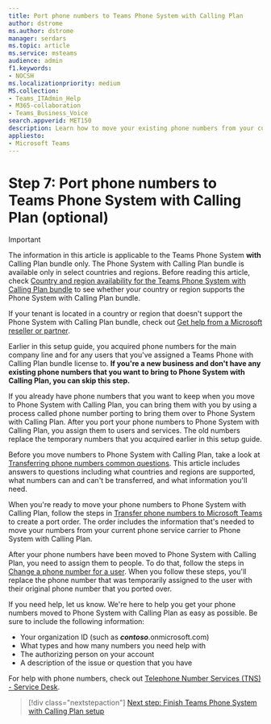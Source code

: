 ```yaml
---
title: Port phone numbers to Teams Phone System with Calling Plan
author: dstrome 
ms.author: dstrome
manager: serdars
ms.topic: article
ms.service: msteams
audience: admin
f1.keywords:
- NOCSH
ms.localizationpriority: medium
MS.collection: 
- Teams_ITAdmin_Help
- M365-collaboration
- Teams_Business_Voice
search.appverid: MET150
description: Learn how to move your existing phone numbers from your current provider to Microsoft Teams Phone System with Calling Plan.
appliesto: 
- Microsoft Teams
---
```


# Step 7: Port phone numbers to Teams Phone System with Calling Plan (optional)

> [!IMPORTANT]
> The information in this article is applicable to the Teams Phone System **with** Calling Plan bundle only. The Phone System with Calling Plan bundle is available only in select countries and regions. Before reading this article, check [Country and region availability for the Teams Phone System with Calling Plan bundle](../country-and-region-availability-for-audio-conferencing-and-calling-plans/country-and-region-availability-for-audio-conferencing-and-calling-plans.md) to see whether your country or region supports the Phone System with Calling Plan bundle.
>
> If your tenant is located in a country or region that doesn't support the Phone System with Calling Plan bundle, check out [Get help from a Microsoft reseller or partner](reseller-partner-support.md).

Earlier in this setup guide, you acquired phone numbers for the main company line and for any users that you've assigned a Teams Phone with Calling Plan bundle license to. **If you're a new business and don't have any existing phone numbers that you want to bring to Phone System with Calling Plan, you can skip this step.**

If you already have phone numbers that you want to keep when you move to Phone System with Calling Plan, you can bring them with you by using a process called phone number porting to bring them over to Phone System with Calling Plan. After you port your phone numbers to Phone System with Calling Plan, you assign them to users and services. The old numbers replace the temporary numbers that you acquired earlier in this setup guide.

Before you move numbers to Phone System with Calling Plan, take a look at [Transferring phone numbers common questions](../phone-number-calling-plans/port-order-overview.md). This article includes answers to questions including what countries and regions are supported, what numbers can and can't be transferred, and what information you'll need.

When you're ready to move your phone numbers to Phone System with Calling Plan, follow the steps in [Transfer phone numbers to Microsoft Teams](../phone-number-calling-plans/transfer-phone-numbers-to-teams.md) to create a port order. The order includes the information that's needed to move your numbers from your current phone service carrier to Phone System with Calling Plan.

After your phone numbers have been moved to Phone System with Calling Plan, you need to assign them to people. To do that, follow the steps in [Change a phone number for a user](../assign-change-or-remove-a-phone-number-for-a-user.md#change-a-phone-number-for-a-user). When you follow these steps, you'll replace the phone number that was temporarily assigned to the user with their original phone number that you ported over.

If you need help, let us know. We're here to help you get your phone numbers moved to Phone System with Calling Plan as easy as possible. Be sure to include the following information:

- Your organization ID (such as ***contoso***.onmicrosoft.com)
- What types and how many numbers you need help with
- The authorizing person on your account
- A description of the issue or question that you have

For help with phone numbers, check out [Telephone Number Services (TNS) - Service Desk](../manage-phone-numbers-for-your-organization/contact-tns-service-desk.md).

> [!div class="nextstepaction"]
> [Next step: Finish Teams Phone System with Calling Plan setup](set-up-finish.md)
